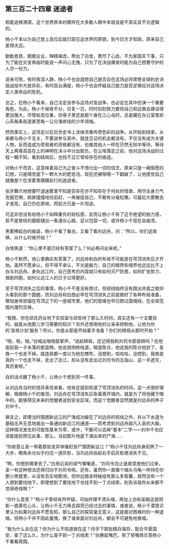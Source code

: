## 第三百二十四章 迷途者
若能追根溯源，这个世界原本的模样在大多数人眼中本就该是不真实且不合逻辑的。

杨小千本以为自己登上高位后就已窥见这世界的原貌，到今日方才知晓，原来自己差得太远。

勤勤恳恳，兢兢业业，殚精竭虑，熬出了白发，费尽了心血，不为家国天下事，只为了能在灾变再临时能说一声问心无愧，只为了在决战爆发时能为自己想要守护的人尽一份力。

说来可笑，有时夜深人静，杨小千也会遐想自己是否会在这场必将席卷全球的史诗级战役中大放异彩，有时高台满座，杨小千也会怀疑自己能力是否足够应对这场决定人类命运的危机。

总之，在杨小千看来，自己注定会参与这场对变战争，也必定在其中扮演一个重要角色，为此，杨小千昼夜不分，日复一日，时时刻刻努力要将自己和远救会建设得更加强大，尽管权高位重，但骨子里还是那个身在江心岛时，总是藏在办公室里却心系每条街道甚至每一公分海岸线的少年领袖。

然而事实上，这场足以在后世史书上涂抹浓重传奇色彩的战争，从开始到结束，从来都与杨小千无关，不要说参与其中，就连见证的机会都没有，不仅没有成为关键人物，反而连成为旁观者的资格都没有，也像其他人一样在茫然无知中等待，等待天上两尊高高在上的神明在决斗中分出胜负。在尘埃落定之前，他对这场决战的过程一概不知，看到结局后，也找不见它曾经存在的痕迹。

对杨小千而言，这意味着自己为之奋斗不惜付出一切的信念，原来只是一厢情愿的幻想，只是晴空底下一颗大大的肥皂泡，现在还被啪嗒一下戳破了，让他感觉自己就像是个在浓雾里蹒跚前行的迷途者。

张牙舞爪地想要吓退迷雾里不知是否存在亦不知存在于何处的怪兽，用尽全身力气克服恐惧，跌跌撞撞地往前赶，一再催促自己，不敢有分毫松懈。可最后大雾散去才发现，自己仍在原地，而前方已是一片坦途。

可这非但没有给杨小千如释重负的轻松感，反而让杨小千有了近乎绝望的脱力感，若不是曾经的磨砺铺出一条漫长心路，足以包容一切，或许杨小千现在会崩溃。

黑雾捧起白的脑袋，杨小千看了看白，又看了看刘远舟，问：“所以，你们这局棋，从什么时候开始？”

白怪笑道：“你心里不是已经有答案了么？何必再问出来呢。”

杨小千默然，他心里确实有答案了，刘远舟和白的布局不可能是在穹顶消失后才开始。虽然不愿承认，但不得不承认，不光是脑力，自己的眼界和境界也远远比不上白与刘远舟。身处远江时，自己思考的内容就只有如何灭尸防患，如何扩张势力、救助同胞，如何让远江人的日子过得更好。

至于穹顶消失之后的事情，杨小千不是没有想过，但视线始终没有跳出井底之蛙仰头看到的那个圆圈，而刘远舟和白想必早在穹顶消失之前就做好了各种布局准备，哪怕身体禁锢在穹顶之下的一座城市里，他们的思维也早已跨过国境线，在全球范围内激烈交锋。

“我猜，你在邱氏药业地下实验室与邱哲待了那么久时间，其实还有一个主要目的，就是从他那儿学习需要的知识？另外还想用他的父亲来控制他，让他为你的‘圣核计划’服务？所以，你是从那是开始着手准备？你们的棋局从那时开始？”

“啪，啪，啪。”白喊出啪啪鼓掌声，“说起棋局，还记得我和刘司令那盘棋吗？在他面前我一子未落的那盘棋，他说我明修栈道，暗度陈仓，他说我的陈仓他封了，圣族一个也走不掉。就连我都一度以为他在瞎吹，没想到，哈哈哈，没想到，我族是真的一个也走不掉，走出了远江，却从没有走出过刘司令的五指山，这一手遮天，真厉害呀。”

白的话点醒了杨小千，让杨小千想到另一件事。

从刘远舟当时的怪异表现来看，他肯定提前知道了穹顶消失的时间，这一点很好理解，根据杨小千的推测，刘远舟在穹顶消失后急着离开城内，就是为了将他藏于暗中的，能够预见未来的觉醒者送到安全区域，而这个觉醒者显然就是刘远舟的养子刘中千。

换言之，即便当时围困新远江的尸海成功躲在了刘远舟的视线之外，并以下水道为基础无声无息地凿出一条通向新远江的通道——而考虑到刘远舟超凡入圣的大脑，这种情况发生的可能性基本为零，或许，干脆可以去掉“基本”二字——刘中千也应该能提前预见此事，那么，当初那片地底下涌出来的尸海……

“你故意让圣一带着那些变异体催赶丧尸围困新远江？”杨小千往刘远舟身前跨了一大步，眼角余光似乎扫见一道灰影，当刘远舟抬起右手后灰影便消失不见。

“啊，你想到哪里去了。”白用讥讽的语气嚷嚷道，“刘司令岂止是故意放他们过来，圣一有这种想法还得归功于刘司令呢。还有，虽然你一直像个缩头乌龟一样待在你那小黑屋里，从没有去实地勘测，但你远救会特秘组有那么多智囊，居然没有一个人想到要找地下，即便想到了要找地下也找不到一丁点线索，别告诉我你从来都不觉得奇怪啊？”

“你什么意思？”杨小千曾经有所怀疑，可始终理不清头绪，再加上白和圣殿这层阴影一直蒙在心头，让杨小千无力再去探究已经过去的事情，或者说，杨小千潜意识里认为如果刘远舟不愿告知，那么自己的探究毫无意义，这是面对困难时的一种退缩，但杨小千并不因此羞愧，换了谁来面对刘远舟，都会不可避免地畏缩。

“我为什么会在这？你为什么不知道我在这？你手下那批精兵强将，配合华夏国安，查了这么久，为什么查不到一丁点线索？”白撅起嘴巴，努了努嘴唇示意杨小千看看周围。

